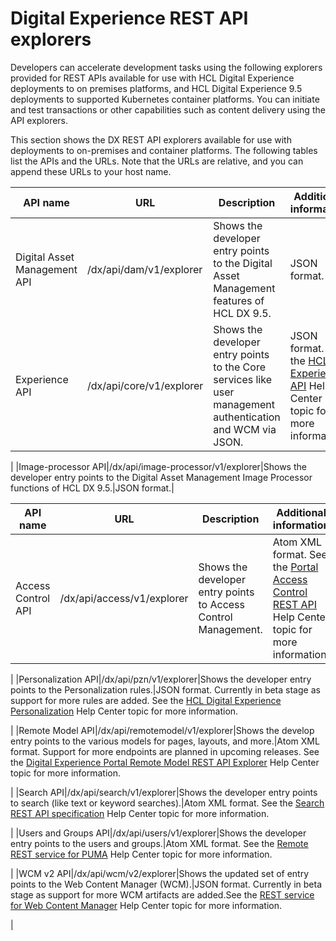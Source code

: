 # Digital Experience REST API explorers

Developers can accelerate development tasks using the following explorers provided for REST APIs available for use with HCL Digital Experience deployments to on premises platforms, and HCL Digital Experience 9.5 deployments to supported Kubernetes container platforms. You can initiate and test transactions or other capabilities such as content delivery using the API explorers.

This section shows the DX REST API explorers available for use with deployments to on-premises and container platforms. The following tables list the APIs and the URLs. Note that the URLs are relative, and you can append these URLs to your host name.

|API name|URL|Description|Additional information|
|--------|---|-----------|----------------------|
|Digital Asset Management API|/dx/api/dam/v1/explorer|Shows the developer entry points to the Digital Asset Management features of HCL DX 9.5.|JSON format.|
|Experience API|/dx/api/core/v1/explorer|Shows the developer entry points to the Core services like user management authentication and WCM via JSON.|JSON format. See the [HCL Experience API](../wcm/wcm_rest.md) Help Center topic for more information.

|
|Image-processor API|/dx/api/image-processor/v1/explorer|Shows the developer entry points to the Digital Asset Management Image Processor functions of HCL DX 9.5.|JSON format.|

|API name|URL|Description|Additional information|
|--------|---|-----------|----------------------|
|Access Control API|/dx/api/access/v1/explorer|Shows the developer entry points to Access Control Management.|Atom XML format. See the [Portal Access Control REST API](pacrestapi.md) Help Center topic for more information.

|
|Personalization API|/dx/api/pzn/v1/explorer|Shows the developer entry points to the Personalization rules.|JSON format. Currently in beta stage as support for more rules are added. See the [HCL Digital Experience Personalization](../pzn/pzn_overview.md) Help Center topic for more information.

|
|Remote Model API|/dx/api/remotemodel/v1/explorer|Shows the develop entry points to the various models for pages, layouts, and more.|Atom XML format. Support for more endpoints are planned in upcoming releases. See the [Digital Experience Portal Remote Model REST API Explorer](remote_model_rest_api.md) Help Center topic for more information.

|
|Search API|/dx/api/search/v1/explorer|Shows the developer entry points to search \(like text or keyword searches\).|Atom XML format. See the [Search REST API specification](../search-rest-api/search.md) Help Center topic for more information.

|
|Users and Groups API|/dx/api/users/v1/explorer|Shows the developer entry points to the users and groups.|Atom XML format. See the [Remote REST service for PUMA](uprof_rest.md) Help Center topic for more information.

|
|WCM v2 API|/dx/api/wcm/v2/explorer|Shows the updated set of entry points to the Web Content Manager \(WCM\).|JSON format. Currently in beta stage as support for more WCM artifacts are added.See the [REST service for Web Content Manager](../wcm/wcm_rest.md) Help Center topic for more information.

|

